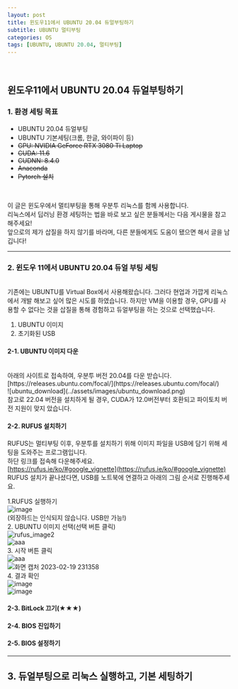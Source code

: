 ```yaml
---
layout: post
title: 윈도우11에서 UBUNTU 20.04 듀얼부팅하기
subtitle: UBUNTU 멀티부팅
categories: OS
tags: [UBUNTU, UBUNTU 20.04, 멀티부팅]
---
```

<br>

## 윈도우11에서 UBUNTU 20.04 듀얼부팅하기


### 1. 환경 세팅 목표

- UBUNTU 20.04 듀얼부팅
- UBUNTU 기본세팅(크롬, 한글, 와이파이 등)
- ~~GPU: NVIDIA GeForce RTX 3080 Ti Laptop~~
- ~~CUDA: 11.6~~
- ~~CUDNN: 8.4.0~~
- ~~Anaconda~~
- ~~Pytorch 설치~~
<br>

이 글은 윈도우에서 멀티부팅을 통해 우분투 리눅스를 함께 사용합니다.<br>
리눅스에서 딥러닝 환경 세팅하는 법을 바로 보고 싶은 분들께서는 다음 게시물을 참고해주세요!<br>
앞으로의 제가 삽질을 하지 않기를 바라며, 다른 분들에게도 도움이 됐으면 해서 글을 남깁니다!

---

### 2. 윈도우 11에서 UBUNTU 20.04 듀얼 부팅 세팅

<br>
기존에는 UBUNTU를 Virtual Box에서 사용해왔습니다. 그러다 현업과 가깝게 리눅스에서 개발 해보고 싶어 많은 시도를 하였습니다. 하지만 VM을 이용할 경우, GPU를 사용할 수 없다는 것을 삽질을 통해 경험하고 듀얼부팅을 하는 것으로 선택했습니다.

1. UBUNTU 이미지<br>
2. 초기화된 USB

#### 2-1. UBUNTU 이미지 다운

<br>
아래의 사이트로 접속하여, 우분투 버전 20.04를 다운 받습니다.<br>
[https://releases.ubuntu.com/focal/](https://releases.ubuntu.com/focal/)<br>
![ubuntu_download](../assets/images/ubuntu_download.png)<br>
참고로 22.04 버전을 설치하게 될 경우, CUDA가 12.0버전부터 호환되고 파이토치 버전 지원이 맞지 았습니다.<br>

#### 2-2. RUFUS 설치하기

RUFUS는 멀티부팅 이후, 우분투를 설치하기 위해 이미지 파일을 USB에 담기 위해 세팅을 도와주는 프로그램입니다.<br>
하단 링크를 접속해 다운해주세요.<br>
[https://rufus.ie/ko/#google_vignette](https://rufus.ie/ko/#google_vignette)<br>
RUFUS 설치가 끝나셨다면, USB를 노트북에 연결하고 아래의 그림 순서로 진행해주세요.
<br>

1.RUFUS 실행하기<br>
![image](https://user-images.githubusercontent.com/105966480/219953475-822df3e6-3f6f-4271-97b0-03d3a26a02fe.png)<br>
(외장하드는 인식되지 않습니다. USB만 가능!)
<br>
2. UBUNTU 이미지 선택(선택 버튼 클릭)<br>
![rufus_image2](https://user-images.githubusercontent.com/105966480/219953243-c19fcc46-fff7-4628-97c7-642bb93ac1b1.png)<br>
![aaa](https://user-images.githubusercontent.com/105966480/219953678-79e542eb-a2fa-44bb-b0c7-15f1f0bceaad.png)<br>
3. 시작 버튼 클릭<br>
![aaa](https://user-images.githubusercontent.com/105966480/219953768-623d7679-ce1c-4ed6-a890-86903e2cc991.png)<br>
![화면 캡처 2023-02-19 231358](https://user-images.githubusercontent.com/105966480/219953805-b198e5b3-bc2d-4590-baf8-2b1030559973.png)<br>
4. 결과 확인<br>
![image](https://user-images.githubusercontent.com/105966480/219953992-3ad144f1-05a6-461b-bff5-e68ccd593bdf.png)<br>
![image](https://user-images.githubusercontent.com/105966480/219953452-868de912-df42-49d0-a9ed-408a172f6e54.png)<br>


#### 2-3. BitLock 끄기(★★★)



#### 2-4. BIOS 진입하기



#### 2-5. BIOS 설정하기



---

## 3. 듀얼부팅으로 리눅스 실행하고, 기본 세팅하기
